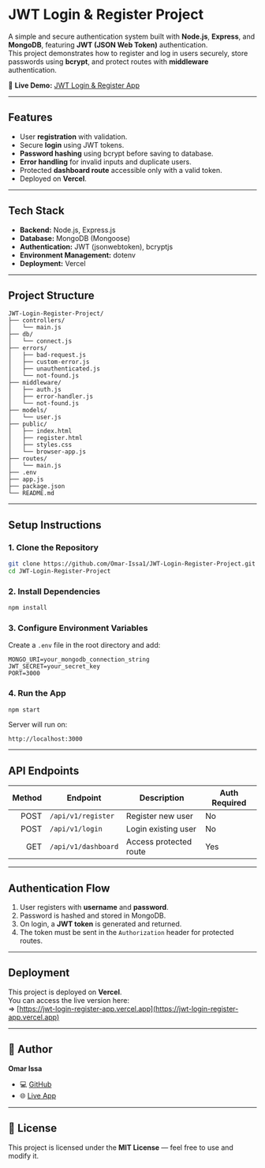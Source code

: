 # JWT Login & Register Project

A simple and secure authentication system built with **Node.js**, **Express**, and **MongoDB**, featuring **JWT (JSON Web Token)** authentication.  
This project demonstrates how to register and log in users securely, store passwords using **bcrypt**, and protect routes with **middleware** authentication.

🔗 **Live Demo:** [JWT Login & Register App](https://jwt-login-register-app.vercel.app)

---

## Features

- User **registration** with validation.
- Secure **login** using JWT tokens.
- **Password hashing** using bcrypt before saving to database.
- **Error handling** for invalid inputs and duplicate users.
- Protected **dashboard route** accessible only with a valid token.
- Deployed on **Vercel**.

---

## Tech Stack

- **Backend:** Node.js, Express.js
- **Database:** MongoDB (Mongoose)
- **Authentication:** JWT (jsonwebtoken), bcryptjs
- **Environment Management:** dotenv
- **Deployment:** Vercel

---

## Project Structure

```
JWT-Login-Register-Project/
├── controllers/
│   └── main.js
├── db/
│   └── connect.js
├── errors/
│   ├── bad-request.js
│   ├── custom-error.js
│   ├── unauthenticated.js
│   └── not-found.js
├── middleware/
│   ├── auth.js
│   ├── error-handler.js
│   └── not-found.js
├── models/
│   └── user.js
├── public/
│   ├── index.html
│   ├── register.html
│   ├── styles.css
│   └── browser-app.js
├── routes/
│   └── main.js
├── .env
├── app.js
├── package.json
└── README.md
```

---

## Setup Instructions

### 1. Clone the Repository

```bash
git clone https://github.com/Omar-Issa1/JWT-Login-Register-Project.git
cd JWT-Login-Register-Project
```

### 2. Install Dependencies

```bash
npm install
```

### 3. Configure Environment Variables

Create a `.env` file in the root directory and add:

```
MONGO_URI=your_mongodb_connection_string
JWT_SECRET=your_secret_key
PORT=3000
```

### 4. Run the App

```bash
npm start
```

Server will run on:

```
http://localhost:3000
```

---

## API Endpoints

| Method | Endpoint            | Description            | Auth Required |
| -----: | ------------------- | ---------------------- | ------------- |
|   POST | `/api/v1/register`  | Register new user      | No            |
|   POST | `/api/v1/login`     | Login existing user    | No            |
|    GET | `/api/v1/dashboard` | Access protected route | Yes           |

---

## Authentication Flow

1. User registers with **username** and **password**.
2. Password is hashed and stored in MongoDB.
3. On login, a **JWT token** is generated and returned.
4. The token must be sent in the `Authorization` header for protected routes.

---

## Deployment

This project is deployed on **Vercel**.  
You can access the live version here:  
=> [https://jwt-login-register-app.vercel.app](https://jwt-login-register-app.vercel.app)

---

## 👤 Author

**Omar Issa**

- 💻 [GitHub](https://github.com/Omar-Issa1)
- 🌐 [Live App](https://jwt-login-register-app.vercel.app)

---

## 📝 License

This project is licensed under the **MIT License** — feel free to use and modify it.
